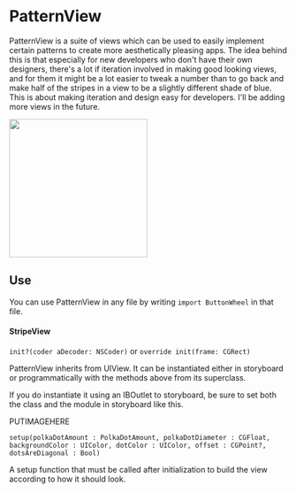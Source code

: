 # PatternView

PatternView is a suite of views which can be used to easily implement certain patterns to create more aesthetically pleasing apps. The idea behind this is that especially for new developers who don't have their own designers, there's a lot if iteration involved in making good looking views, and for them it might be a lot easier to tweak a number than to go back and make half of the stripes in a view to be a slightly different shade of blue. This is about making iteration and design easy for developers. I'll be adding more views in the future.


<img src="http://i.imgur.com/FSdk7kE.png" width="250">


## Use

You can use PatternView in any file by writing `import ButtonWheel` in that file.

#### StripeView

`init?(coder aDecoder: NSCoder)` or `override init(frame: CGRect) `

PatternView inherits from UIView. It can be instantiated either in storyboard or programmatically with the methods above from its superclass.

If you do instantiate it using an IBOutlet to storyboard, be sure to set both the class and the module in storyboard like this.

PUTIMAGEHERE


`setup(polkaDotAmount : PolkaDotAmount, polkaDotDiameter : CGFloat, backgroundColor : UIColor, dotColor : UIColor, offset : CGPoint?, dotsAreDiagonal : Bool)`

A setup function that must be called after initialization to build the view according to how it should look. 

